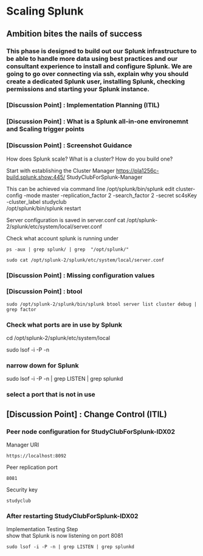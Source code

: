 # Scaling Splunk
## Ambition bites the nails of success

### This phase is designed to build out our Splunk infrastructure to be able to handle more data using best practices and our consultant experience to install and configure Splunk. We are going to go over connecting via ssh, explain why you should create a dedicated Splunk user, installing Splunk, checking permissions and starting your Splunk instance.

### [Discussion Point] : Implementation Planning (ITIL)
### [Discussion Point] : What is a Splunk all-in-one environemnt and Scaling trigger points
### [Discussion Point] : Screenshot Guidance


How does Splunk scale?
What is a cluster?
How do you build one?

Start with establishing the Cluster Manager
https://pla1256c-build.splunk.show:445/
StudyClubForSplunk-Manager

This can be achieved via command line
/opt/splunk/bin/splunk edit cluster-config -mode master -replication_factor 2 -search_factor 2 -secret sc4sKey -cluster_label studyclub  
/opt/splunk/bin/splunk restart  

Server configuration is saved in server.conf
cat /opt/splunk-2/splunk/etc/system/local/server.conf

Check what account splunk is running under
```
ps -aux | grep splunk/ | grep  "/opt/splunk/"
```

```
sudo cat /opt/splunk-2/splunk/etc/system/local/server.conf
```
### [Discussion Point] : Missing configuration values

### [Discussion Point] : btool
```
sudo /opt/splunk-2/splunk/bin/splunk btool server list cluster debug | grep factor
```

### Check what ports are in use by Splunk
cd /opt/splunk-2/splunk/etc/system/local

sudo lsof -i -P -n
### narrow down for Splunk
sudo lsof -i -P -n | grep LISTEN | grep splunkd
### select a port that is not in use 
## [Discussion Point] : Change Control (ITIL)

### Peer node configuration for StudyClubForSplunk-IDX02
Manager URI  
```
https://localhost:8092
```
Peer replication port  
```
8081
```
Security key  
```
studyclub
```

### After restarting StudyClubForSplunk-IDX02
Implementation Testing Step  
show that Splunk is now listening on port 8081  
```
sudo lsof -i -P -n | grep LISTEN | grep splunkd
```